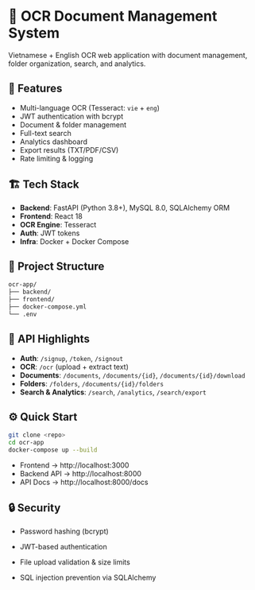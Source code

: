 # 📄 OCR Document Management System

Vietnamese + English OCR web application with document management, folder organization, search, and analytics.

## 🚀 Features
- Multi-language OCR (Tesseract: `vie` + `eng`)
- JWT authentication with bcrypt
- Document & folder management
- Full-text search
- Analytics dashboard
- Export results (TXT/PDF/CSV)
- Rate limiting & logging

## 🏗️ Tech Stack
- **Backend**: FastAPI (Python 3.8+), MySQL 8.0, SQLAlchemy ORM  
- **Frontend**: React 18  
- **OCR Engine**: Tesseract
- **Auth**: JWT tokens  
- **Infra**: Docker + Docker Compose  

## 📁 Project Structure
```bash
ocr-app/
├── backend/
├── frontend/
├── docker-compose.yml
└── .env
```


## 🔧 API Highlights
- **Auth**: `/signup`, `/token`, `/signout`
- **OCR**: `/ocr` (upload + extract text)
- **Documents**: `/documents`, `/documents/{id}`, `/documents/{id}/download`
- **Folders**: `/folders`, `/documents/{id}/folders`
- **Search & Analytics**: `/search`, `/analytics`, `/search/export`

## ⚙️ Quick Start
```bash
git clone <repo>
cd ocr-app
docker-compose up --build
```
- Frontend → http://localhost:3000
- Backend API → http://localhost:8000
- API Docs → http://localhost:8000/docs

## 🔒 Security
- Password hashing (bcrypt)
- JWT-based authentication
- File upload validation & size limits

- SQL injection prevention via SQLAlchemy
